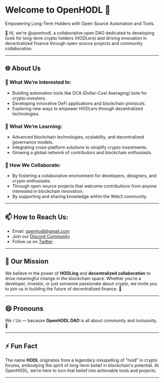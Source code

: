 # Welcome to OpenHODL 🌟  
Empowering Long-Term Holders with Open-Source Automation and Tools.

👋 Hi, we’re @openhodl, a collaborative open DAO dedicated to developing tools for long-term crypto holders (HODLers) and driving innovation in decentralized finance through open-source projects and community collaboration.

---

## 🌐 About Us

### 👀 What We’re Interested In:
- Building automation tools like DCA (Dollar-Cost Averaging) bots for crypto investors.
- Developing innovative DeFi applications and blockchain protocols.
- Exploring new ways to empower HODLers through decentralized technologies.

### 🌱 What We’re Learning:
- Advanced blockchain technologies, scalability, and decentralized governance models.
- Integrating cross-platform solutions to simplify crypto investments.
- Growing a global network of contributors and blockchain enthusiasts.

### 💞️ How We Collaborate:
- By fostering a collaborative environment for developers, designers, and crypto enthusiasts.
- Through open-source projects that welcome contributions from anyone interested in blockchain innovation.
- By supporting and sharing knowledge within the Web3 community.

---

## 📫 How to Reach Us:
- Email: [openhodl@gmail.com](mailto:openhodl@gmail.com)  
- Join our [Discord Community](https://discord.gg/openhodl) 
- Follow us on [Twitter](https://twitter.com/openhodl) 

---

## 🙌 Our Mission  
We believe in the power of **HODLing** and **decentralized collaboration** to drive meaningful change in the blockchain space. Whether you’re a developer, investor, or just someone passionate about crypto, we invite you to join us in building the future of decentralized finance. 🚀

---

## 😄 Pronouns  
We / Us — because **OpenHODL DAO** is all about community and inclusivity. 🌈  

---

## ⚡ Fun Fact  
The name **HODL** originates from a legendary misspelling of "hold" in crypto forums, embodying the spirit of long-term belief in blockchain's potential. At OpenHODL, we’re here to turn that belief into actionable tools and projects.  

---
